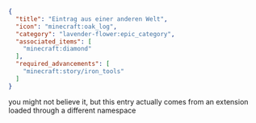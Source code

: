 ```json
{
  "title": "Eintrag aus einer anderen Welt",
  "icon": "minecraft:oak_log",
  "category": "lavender-flower:epic_category",
  "associated_items": [
    "minecraft:diamond"
  ],
  "required_advancements": [
    "minecraft:story/iron_tools"
  ]
}
```

you might not believe it, but this entry actually comes from an extension loaded through a different namespace